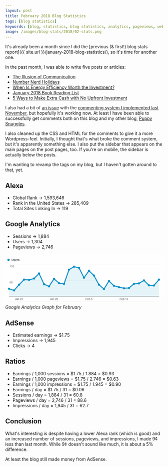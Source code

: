```yaml
---
layout: post
title: February 2018 Blog Statistics
tags: [blog statistics]
keywords: [blog, statistics, blog statistics, analytics, pageviews, webmaster, webmaster tools, alexa, google]
image: /images/blog-stats/2018/02-stats.png
---
```


It's already been a month since I did the [previous (& first!) blog stats report]({{ site.url }}/january-2018-blog-statistics/), so it's time for another one.

In the past month, I was able to write five posts or articles:

* [The Illusion of Communication](https://www.joehxblog.com/the-illusion-of-communication/)
* [Number Nerd Holidays](https://www.joehxblog.com/number-nerd-holidays/)
* [When Is Energy Efficiency Worth the Investment?](https://www.joehxblog.com/when-is-energy-efficiency-worth-the-investment/)
* [January 2018 Book Reading List](https://www.joehxblog.com/january-2018-book-reading-list/)
* [5 Ways to Make Extra Cash with No Upfront Investment](https://www.joehxblog.com/5-ways-to-make-extra-cash-with-no-upfront-investment/)

I also had a bit of [an issue](https://github.com/eduardoboucas/staticman/issues/176) with the [commenting system I implemented last November](https://www.joehxblog.com/new-commenting-system-staticman/), but hopefully it's working now. At least I have been able to successfully get comments both on this blog and my other blog, [Puppy Snuggles](https://www.puppy-snuggles.com/).

I also cleaned up the CSS and HTML for the comments to give it a more Wordpress-feel. Initially, I thought that's what broke the comment system, but it's apparently something else. I also put the sidebar that appears on the main pages on the post pages, too. If you're on mobile, the sidebar is actually below the posts.

I'm wanting to revamp the tags on my blog, but I haven't gotten around to that, yet.

## Alexa

* Global Rank &rarr; 1,593,646
* Rank in the United States &rarr; 285,409
* Total Sites Linking In &rarr; 119

## Google Analytics

* Sessions &rarr; 1,884
* Users &rarr; 1,304
* Pageviews &rarr; 2,746

![Google Analytics Graph for February](/images/blog-stats/2018/02-stats.png)
*Google Analytics Graph for February*

## AdSense

* Estimated earnings &rarr; $1.75
* Impressions &rarr; 1,945
* Clicks &rarr; 4

## Ratios

* Earnings / 1,000 sessions = $1.75 / 1.884 = $0.93
* Earnings / 1,000 pageviews = $1.75 / 2.746 = $0.63
* Earnings / 1,000 impressions = $1.75 / 1.945 = $0.90
* Earnings / day = $1.75 / 31 = $0.06
* Sessions / day = 1,884 / 31 = 60.8
* Pageviews / day = 2,746 / 31 = 88.6
* Impressions / day = 1,945 / 31 = 62.7

## Conclusion

What's interesting is despite having a lower Alexa rank (which is good) and an increased number of sessions, pageviews, and impressions, I made 9&cent; less than last month. While 9&cent; doesn't sound like much, it is about a 5% difference.

At least the blog still made money from AdSense.
